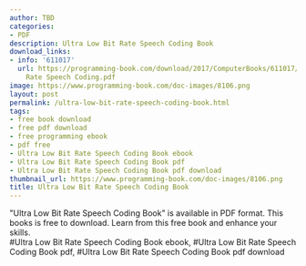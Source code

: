 ```yaml
---
author: TBD
categories:
- PDF
description: Ultra Low Bit Rate Speech Coding Book
download_links:
- info: '611017'
  url: https://programming-book.com/download/2017/ComputerBooks/611017/Ultra Low Bit
    Rate Speech Coding.pdf
image: https://www.programming-book.com/doc-images/8106.png
layout: post
permalink: /ultra-low-bit-rate-speech-coding-book.html
tags:
- free book download
- free pdf download
- free programming ebook
- pdf free
- Ultra Low Bit Rate Speech Coding Book ebook
- Ultra Low Bit Rate Speech Coding Book pdf
- Ultra Low Bit Rate Speech Coding Book pdf download
thumbnail_url: https://www.programming-book.com/doc-images/8106.png
title: Ultra Low Bit Rate Speech Coding Book
---
```


 
<div class="item-desc text-justify">
  "Ultra Low Bit Rate Speech Coding Book" is available in PDF format. This books is free to download. Learn from this free book and enhance your skills.
  <br>
  #Ultra Low Bit Rate Speech Coding Book ebook, #Ultra Low Bit Rate Speech Coding Book pdf, #Ultra Low Bit Rate Speech Coding Book pdf download
</div>